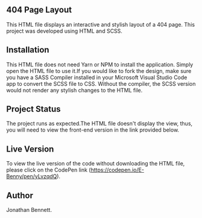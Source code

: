 ## 404 Page Layout
This HTML file displays an interactive and stylish layout of a 404 page. This project was developed using HTML and SCSS. 

## Installation
This HTML file does not need Yarn or NPM to install the application. Simply open the HTML file to use it.If you would like to fork the design, make sure you have a SASS Compiler installed in your Microsoft Visual Studio Code app to convert the SCSS file to CSS. Without the compiler, the SCSS version would not render any stylish changes to the HTML file.

## Project Status
The project runs as expected.The HTML file doesn't display the view, thus, you will need to view the front-end version in the link provided below.

## Live Version
To view the live version of the code without downloading the HTML file, please click on the CodePen link (https://codepen.io/E-Benny/pen/yLvzqdQ).

## Author
Jonathan Bennett.